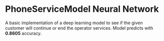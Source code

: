 # PhoneServiceModel Neural Network
A basic implementation of a deep learning model to see if the given customer will continue or end the operator services. 
Model predicts with <b>0.8605</b> accuracy.
